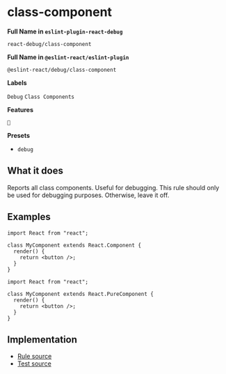 # class-component

**Full Name in `eslint-plugin-react-debug`**

```plain copy
react-debug/class-component
```

**Full Name in `@eslint-react/eslint-plugin`**

```plain copy
@eslint-react/debug/class-component
```

**Labels**

`Debug` `Class Components`

**Features**

`🐞`

**Presets**

- `debug`

## What it does

Reports all class components. Useful for debugging. This rule should only be used for debugging purposes. Otherwise, leave it off.

## Examples

```tsx
import React from "react";

class MyComponent extends React.Component {
  render() {
    return <button />;
  }
}
```

```tsx
import React from "react";

class MyComponent extends React.PureComponent {
  render() {
    return <button />;
  }
}
```

## Implementation

- [Rule source](https://github.com/rEl1cx/eslint-react/tree/main/packages/plugins/eslint-plugin-react-debug/src/rules/class-component.ts)
- [Test source](https://github.com/rEl1cx/eslint-react/tree/main/packages/plugins/eslint-plugin-react-debug/src/rules/class-component.spec.ts)
